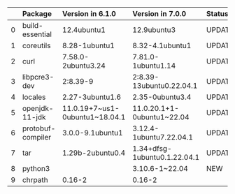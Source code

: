 <!-- markdown-link-check-disable -->

|    | Package           | Version in 6.1.0               | Version in 7.0.0             | Status   |
|---:|:------------------|:-------------------------------|:-----------------------------|:---------|
|  0 | build-essential   | 12.4ubuntu1                    | 12.9ubuntu3                  | UPDATED  |
|  1 | coreutils         | 8.28-1ubuntu1                  | 8.32-4.1ubuntu1              | UPDATED  |
|  2 | curl              | 7.58.0-2ubuntu3.24             | 7.81.0-1ubuntu1.14           | UPDATED  |
|  3 | libpcre3-dev      | 2:8.39-9                       | 2:8.39-13ubuntu0.22.04.1     | UPDATED  |
|  4 | locales           | 2.27-3ubuntu1.6                | 2.35-0ubuntu3.4              | UPDATED  |
|  5 | openjdk-11-jdk    | 11.0.19+7~us1-0ubuntu1~18.04.1 | 11.0.20.1+1-0ubuntu1~22.04   | UPDATED  |
|  6 | protobuf-compiler | 3.0.0-9.1ubuntu1               | 3.12.4-1ubuntu7.22.04.1      | UPDATED  |
|  7 | tar               | 1.29b-2ubuntu0.4               | 1.34+dfsg-1ubuntu0.1.22.04.1 | UPDATED  |
|  8 | python3           |                                | 3.10.6-1~22.04               | NEW      |
|  9 | chrpath           | 0.16-2                         | 0.16-2                       |          |